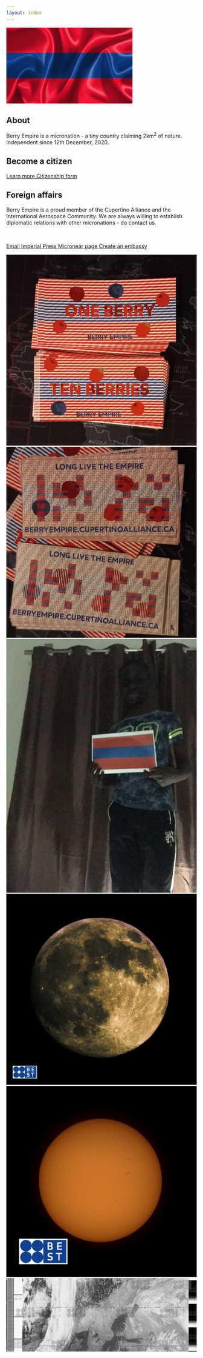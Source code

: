 ```yaml
---
layout: index
---
```


<div class="indexgrid">
  <div>
    <img src="/images/flagwave.png" height="200" />
    <h2> About </h2>
    <p>Berry Empire is a micronation - a tiny country claiming 2km<sup>2</sup> of nature. Independent since 12th December, 2020.</p>
  </div>
  <div>
    <h2>Become a citizen</h2>
    <p><a class="thickbutton thick" href="/citizenship"> <span>Learn more</span> </a>
<a class="thickbutton thick" href="https://docs.google.com/forms/d/e/1FAIpQLSfkJTmNNMBZQjtnY1X0qukH5jc4miOadwbrQjsZ3HqjJVhTfQ/viewform?usp=sf_link"> <span>Citizenship form</span> </a></p>
  </div>
  <div>
    <h2>Foreign affairs</h2>
    <p>Berry Empire is a proud member of the Cupertino Alliance and the International Aerospace Community. We are always willing to establish diplomatic relations with other micronations - do contact us.</p>
    <br>
    <p>
    <a class="thickbutton thick" href="mailto:empire@duck.com"> <span>Email</span> </a>
    <a class="thickbutton thick" href="/press"> <span>Imperial Press</span> </a>
    <a class="thickbutton thick" target="_blank" href="https://micronear.cupertinoalliance.ca/micronation.html?m=RR"> <span>Micronear page</span> </a>
    <a class="thickbutton thick" href="/embassy/"> <span>Create an embassy</span> </a>
    </p>
  </div>
  <div>
    <img src="/images/berrynotes_front.jpg" alt="Berry Empire notes - Berries" />
  </div>
  <div>
    <img src="/images/berrynotes_back.jpg" alt="Berry Empire notes - Berries" />
  </div>
  <div>
    <img src="/images/toubak.jpg" alt="Holding the Berry Empire flag" />
  </div>
  <div>
   <img src="/images/moon.jpg" alt="A picture of the moon taken by the Berry Empire Space & Telemetry team" />
  </div>
  <div>
   <img src="/images/sun.jpg" alt="A picture of the sun taken by the Berry Empire Space & Telemetry team" />
  </div>
  <div>
    <img src="/images/best_telemetry.png" alt="Satellite imagery received by the Berry Empire Space & Telemetry team" />
  </div>
 </div>
